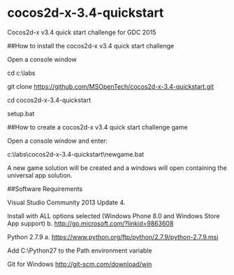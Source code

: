 # cocos2d-x-3.4-quickstart
Cocos2d-x v3.4 quick start challenge for GDC 2015

##How to install the cocos2d-x v3.4 quick start challenge

Open a console window

cd c:\labs

git clone https://github.com/MSOpenTech/cocos2d-x-3.4-quickstart.git

cd cocos2d-x-3.4-quickstart

setup.bat

##How to create a cocos2d-x v3.4 quick start challenge game

Open a console window and enter:

c:\labs\cocos2d-x-3.4-quickstart\newgame.bat

A new game solution will be created and a windows will open containing the universal app solution.


##Software Requirements

Visual Studio Community 2013 Update 4.

Install with ALL options selected (Windows Phone 8.0 and Windows Store App support) b. http://go.microsoft.com/?linkid=9863608

Python 2.7.9 a. https://www.python.org/ftp/python/2.7.9/python-2.7.9.msi

Add C:\Python27 to the Path environment variable

Git for Windows http://git-scm.com/download/win


